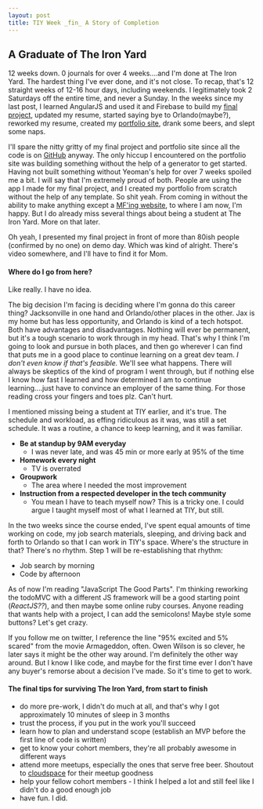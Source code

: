 ```yaml
---
layout: post
title: TIY Week _fin_ A Story of Completion
---
```


## A Graduate of The Iron Yard

12 weeks down. 0 journals for over 4 weeks....and I'm done at The Iron Yard. The hardest thing I've ever done, and it's not close. To recap, that's 12 straight weeks of 12-16 hour days, including weekends. I legitimately took 2 Saturdays off the entire time, and never a Sunday. In the weeks since my last post, I learned AngularJS and used it and Firebase to build my [final project](https://iron-pong.firebaseapp.com), updated my resume, started saying bye to Orlando(maybe?), reworked my resume, created my [portfolio site](https://sjoyal.github.io), drank some beers, and slept some naps.

I'll spare the nitty gritty of my final project and portfolio site since all the code is on [GitHub](https://github.com/sjoyal) anyway. The only hiccup I encountered on the portfolio site was building something without the help of a generator to get started. Having not built something without Yeoman's help for over 7 weeks spoiled me a bit. I will say that I'm extremely proud of both. People are using the app I made for my final project, and I created my portfolio from scratch without the help of any template. So shit yeah. From coming in without the ability to make anything except a [MF'ing website](motherfuckingwebsite.com), to where I am now, I'm happy. But I do already miss several things about being a student at The Iron Yard. More on that later.

Oh yeah, I presented my final project in front of more than 80ish people (confirmed by no one) on demo day. Which was kind of alright. There's video somewhere, and I'll have to find it for Mom.

#### Where do I go from here?

Like really. I have no idea.

The big decision I'm facing is deciding where I'm gonna do this career thing? Jacksonville in one hand and Orlando/other places in the other. Jax is my home but has less opportunity, and Orlando is kind of a tech hotspot. Both have advantages and disadvantages. Nothing will ever be permanent, but it's a tough scenario to work through in my head. That's why I think I'm going to look and pursue in both places, and then go wherever I can find that puts me in a good place to continue learning on a great dev team. _I don't even know if that's feasible._ We'll see what happens. There will always be skeptics of the kind of program I went through, but if nothing else I know how fast I learned and how determined I am to continue learning....just have to convince an employer of the same thing. For those reading cross your fingers and toes plz. Can't hurt.

I mentioned missing being a student at TIY earlier, and it's true. The schedule and workload, as effing ridiculous as it was, was still a set schedule. It was a routine, a chance to keep learning, and it was familiar.

  * **Be at standup by 9AM everyday**
    * I was never late, and was 45 min or more early at 95% of the time
  * **Homework every night**
    * TV is overrated
  * **Groupwork**
    * The area where I needed the most improvement
  * **Instruction from a respected developer in the tech community**
    * You mean I have to teach myself now? This is a tricky one. I could argue I taught myself most of what I learned at TIY, but still.

In the two weeks since the course ended, I've spent equal amounts of time working on code, my job search materials, sleeping, and driving back and forth to Orlando so that I can work in TIY's space. Where's the structure in that? There's no rhythm. Step 1 will be re-establishing that rhythm:

  * Job search by morning
  * Code by afternoon

As of now I'm reading "JavaScript The Good Parts". I'm thinking reworking the todoMVC with a different JS framework will be a good starting point (_ReactJS??_), and then maybe some online ruby courses. Anyone reading that wants help with a project, I can add the semicolons! Maybe style some buttons? Let's get crazy.

If you follow me on twitter, I reference the line "95% excited and 5% scared" from the movie Armageddon, often. Owen Wilson is so clever, he later says it might be the other way around. I'm definitely the other way around. But I know I like code, and maybe for the first time ever I don't have any buyer's remorse about a decision I've made. So it's time to get to work.

#### The final tips for surviving The Iron Yard, from start to finish
 * do more pre-work, I didn't do much at all, and that's why I got approximately 10 minutes of sleep in 3 months
 * trust the process, if you put in the work you'll succeed
 * learn how to plan and understand scope (establish an MVP before the first line of code is written)
 * get to know your cohort members, they're all probably awesome in different ways
 * attend more meetups, especially the ones that serve free beer. Shoutout to [cloudspace](http://cloudspace.com) for their meetup goodness
 * help your fellow cohort members - I think I helped a lot and still feel like I didn't do a good enough job
 * have fun. I did.
